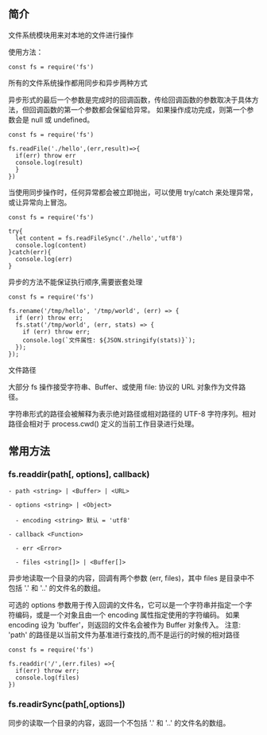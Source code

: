 ## 简介

文件系统模块用来对本地的文件进行操作

使用方法：

    const fs = require('fs')

所有的文件系统操作都用同步和异步两种方式

异步形式的最后一个参数是完成时的回调函数，传给回调函数的参数取决于具体方法，但回调函数的第一个参数都会保留给异常。 如果操作成功完成，则第一个参数会是 null 或 undefined。

    const fs = require('fs')

    fs.readFile('./hello',(err,result)=>{
      if(err) throw err
      console.log(result)
      }
    })

当使用同步操作时，任何异常都会被立即抛出，可以使用 try/catch 来处理异常，或让异常向上冒泡。

    const fs = require('fs')

    try{
      let content = fs.readFileSync('./hello','utf8')
      console.log(content)
    }catch(err){
      console.log(err)
    }

异步的方法不能保证执行顺序,需要嵌套处理

    const fs = require('fs')

    fs.rename('/tmp/hello', '/tmp/world', (err) => {
      if (err) throw err;
      fs.stat('/tmp/world', (err, stats) => {
        if (err) throw err;
        console.log(`文件属性: ${JSON.stringify(stats)}`);
      });
    });

文件路径

大部分 fs 操作接受字符串、Buffer、或使用 file: 协议的 URL 对象作为文件路径。

字符串形式的路径会被解释为表示绝对路径或相对路径的 UTF-8 字符序列。相对路径会相对于 process.cwd() 定义的当前工作目录进行处理。

## 常用方法

### fs.readdir(path[, options], callback)

    - path <string> | <Buffer> | <URL>

    - options <string> | <Object>

      - encoding <string> 默认 = 'utf8'

    - callback <Function>

      - err <Error>

      - files <string[]> | <Buffer[]>

异步地读取一个目录的内容，回调有两个参数 (err, files)，其中 files 是目录中不包括 '.' 和 '..' 的文件名的数组。

可选的 options 参数用于传入回调的文件名，它可以是一个字符串并指定一个字符编码，或是一个对象且由一个 encoding 属性指定使用的字符编码。 如果 encoding 设为 'buffer'，则返回的文件名会被作为 Buffer 对象传入。 注意: 'path' 的路径是以当前文件为基准进行查找的,而不是运行的时候的相对路径

    const fs = require('fs')

    fs.readdir('/',(err.files) =>{
      if(err) throw err;
      console.log(files)
    })

### fs.readirSync(path[,options])

同步的读取一个目录的内容，返回一个不包括 '.' 和 '..' 的文件名的数组。